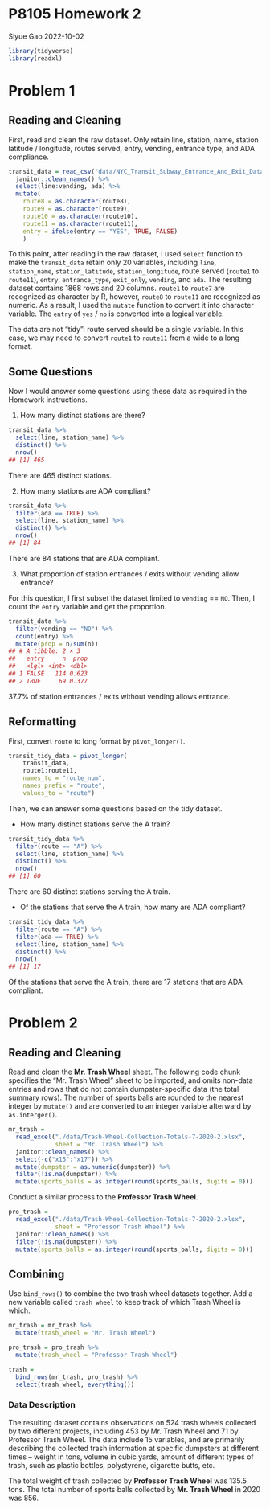 P8105 Homework 2
================
Siyue Gao
2022-10-02

``` r
library(tidyverse)
library(readxl)
```

# Problem 1

## Reading and Cleaning

First, read and clean the raw dataset. Only retain line, station, name,
station latitude / longitude, routes served, entry, vending, entrance
type, and ADA compliance.

``` r
transit_data = read_csv("data/NYC_Transit_Subway_Entrance_And_Exit_Data.csv") %>% 
  janitor::clean_names() %>% 
  select(line:vending, ada) %>% 
  mutate(
    route8 = as.character(route8),
    route9 = as.character(route9),
    route10 = as.character(route10),
    route11 = as.character(route11),
    entry = ifelse(entry == "YES", TRUE, FALSE)
    )
```

To this point, after reading in the raw dataset, I used `select`
function to make the `transit_data` retain only 20 variables, including
`line`, `station_name`, `station_latitude`, `station_longitude`, route
served (`route1` to `route11`), `entry`, `entrance_type`, `exit_only`,
`vending`, and `ada`. The resulting dataset contains 1868 rows and 20
columns. `route1` to `route7` are recognized as character by R, however,
`route8` to `route11` are recognized as numeric. As a result, I used the
`mutate` function to convert it into character variable. The `entry` of
`yes` / `no` is converted into a logical variable.

The data are not “tidy”: route served should be a single variable. In
this case, we may need to convert `route1` to `route11` from a wide to a
long format.

## Some Questions

Now I would answer some questions using these data as required in the
Homework instructions.

1.  How many distinct stations are there?

``` r
transit_data %>% 
  select(line, station_name) %>% 
  distinct() %>% 
  nrow()
## [1] 465
```

There are 465 distinct stations.

2.  How many stations are ADA compliant?

``` r
transit_data %>% 
  filter(ada == TRUE) %>% 
  select(line, station_name) %>% 
  distinct() %>% 
  nrow()
## [1] 84
```

There are 84 stations that are ADA compliant.

3.  What proportion of station entrances / exits without vending allow
    entrance?

For this question, I first subset the dataset limited to `vending` ==
`NO`. Then, I count the `entry` variable and get the proportion.

``` r
transit_data %>% 
  filter(vending == "NO") %>% 
  count(entry) %>%
  mutate(prop = n/sum(n))
## # A tibble: 2 × 3
##   entry     n  prop
##   <lgl> <int> <dbl>
## 1 FALSE   114 0.623
## 2 TRUE     69 0.377
```

37.7% of station entrances / exits without vending allows entrance.

## Reformatting

First, convert `route` to long format by `pivot_longer()`.

``` r
transit_tidy_data = pivot_longer(
    transit_data,
    route1:route11,
    names_to = "route_num",
    names_prefix = "route",
    values_to = "route")
```

Then, we can answer some questions based on the tidy dataset.

-   How many distinct stations serve the A train?

``` r
transit_tidy_data %>% 
  filter(route == "A") %>% 
  select(line, station_name) %>% 
  distinct() %>% 
  nrow()
## [1] 60
```

There are 60 distinct stations serving the A train.

-   Of the stations that serve the A train, how many are ADA compliant?

``` r
transit_tidy_data %>% 
  filter(route == "A") %>% 
  filter(ada == TRUE) %>% 
  select(line, station_name) %>% 
  distinct() %>% 
  nrow()
## [1] 17
```

Of the stations that serve the A train, there are 17 stations that are
ADA compliant.

# Problem 2

## Reading and Cleaning

Read and clean the **Mr. Trash Wheel** sheet. The following code chunk
specifies the “Mr. Trash Wheel” sheet to be imported, and omits non-data
entries and rows that do not contain dumpster-specific data (the total
summary rows). The number of sports balls are rounded to the nearest
integer by `mutate()` and are converted to an integer variable afterward
by `as.interger()`.

``` r
mr_trash = 
  read_excel("./data/Trash-Wheel-Collection-Totals-7-2020-2.xlsx",
             sheet = "Mr. Trash Wheel") %>% 
  janitor::clean_names() %>% 
  select(-c("x15":"x17")) %>% 
  mutate(dumpster = as.numeric(dumpster)) %>% 
  filter(!is.na(dumpster)) %>% 
  mutate(sports_balls = as.integer(round(sports_balls, digits = 0)))
```

Conduct a similar process to the **Professor Trash Wheel**.

``` r
pro_trash = 
  read_excel("./data/Trash-Wheel-Collection-Totals-7-2020-2.xlsx",
             sheet = "Professor Trash Wheel") %>% 
  janitor::clean_names() %>%
  filter(!is.na(dumpster)) %>% 
  mutate(sports_balls = as.integer(round(sports_balls, digits = 0)))
```

## Combining

Use `bind_rows()` to combine the two trash wheel datasets together. Add
a new variable called `trash_wheel` to keep track of which Trash Wheel
is which.

``` r
mr_trash = mr_trash %>% 
  mutate(trash_wheel = "Mr. Trash Wheel")

pro_trash = pro_trash %>% 
  mutate(trash_wheel = "Professor Trash Wheel")

trash = 
  bind_rows(mr_trash, pro_trash) %>%
  select(trash_wheel, everything())
```

### Data Description

The resulting dataset contains observations on 524 trash wheels
collected by two different projects, including 453 by Mr. Trash Wheel
and 71 by Professor Trash Wheel. The data include 15 variables, and are
primarily describing the collected trash information at specific
dumpsters at different times – weight in tons, volume in cubic yards,
amount of different types of trash, such as plastic bottles,
polystyrene, cigarette butts, etc.

The total weight of trash collected by **Professor Trash Wheel** was
135.5 tons. The total number of sports balls collected by **Mr. Trash
Wheel** in 2020 was 856.
